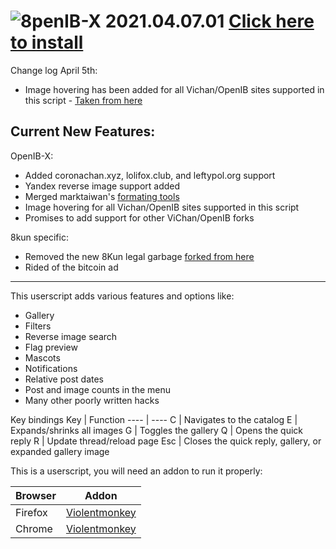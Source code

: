 # ![8](https://raw.githubusercontent.com/SlippingGitty/OpenIB-X/2-0_pure/images/OpenIB-X.png)penIB-X 2021.04.07.01  [Click here to install](https://github.com/SlippingGitty/OpenIB-X/raw/2-0_pure/OpenIB-X.user.js)

Change log April 5th:
 * Image hovering has been added for all Vichan/OpenIB sites supported in this script - [Taken from here](https://github.com/OpenIB/OpenIB/blob/master/js/image-hover.js)

## Current New Features: 

OpenIB-X:
 * Added coronachan.xyz, lolifox.club, and leftypol.org support
 * Yandex reverse image support added 
 * Merged marktaiwan's [formating tools](https://github.com/marktaiwan/8kun-Formatting-Tools)
 * Image hovering for all Vichan/OpenIB sites supported in this script
 * Promises to add support for other ViChan/OpenIB forks
 
8kun specific:
 * Removed the new 8Kun legal garbage [forked from here](https://github.com/4FK/8kun-disclaimer-hider)
 * Rided of the bitcoin ad

***

This userscript adds various features and options like:
 * Gallery
 * Filters
 * Reverse image search
 * Flag preview
 * Mascots
 * Notifications
 * Relative post dates
 * Post and image counts in the menu
 * Many other poorly written hacks
 
Key bindings
Key     | Function
----    | ----
C       | Navigates to the catalog
E       | Expands/shrinks all images
G       | Toggles the gallery
Q       | Opens the quick reply
R       | Update thread/reload page
Esc     | Closes the quick reply, gallery, or expanded gallery image

This is a userscript, you will need an addon to run it properly:

Browser|Addon
----   |----
Firefox|[Violentmonkey](https://addons.mozilla.org/en-US/firefox/addon/violentmonkey/)
Chrome |[Violentmonkey](https://chrome.google.com/webstore/detail/violentmonkey/jinjaccalgkegednnccohejagnlnfdag)
